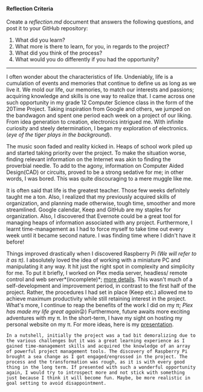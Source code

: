 #### Reflection Criteria
Create a _reflection.md_ document that answers the following questions, and post it to your GitHub repository:  
1. What did you learn?  
2. What more is there to learn, for you, in regards to the project?  
3. What did you think of the process?  
4. What would you do differently if you had the opportunity?

---------------------------------------

   I often wonder about the characteristics of life. Undeniably, life is a cumulation of events and memories that continue to define us as long as we live it. We mold our life, our memories, to match our interests and passions; acquiring knowledge and skills is one way to realize that. I came across one such opportunity in my grade 12 Computer Science class in the form of the 20Time Project. Taking inspiration from Google and others, we jumped on the bandwagon and spent one period each week on a project of our liking. From idea generation to creation, electronics intrigued me. With infinite curiosity and steely determination, I began my exploration of electronics. (*eye of the tiger plays in the background*).

   The music soon faded and reality kicked in. Heaps of school work piled up and started taking priority over the project. To make the situation worse, finding relevant information on the Internet was akin to finding the proverbial needle. To add to the agony, information on Computer Aided Design(CAD)  or circuits, proved to be a strong sedative for me; in other words, I was bored.  This was quite discouraging to a mere muggle like me. 

   It is often said that life is the greatest teacher. Those few weeks definitely taught me a ton. Also, I realized that my previously acquired skills of organization, and planning made otherwise, tough time, smoother and more streamlined. Google calendar, Keep and GitHub are my staples for organization. Also, I discovered that Evernote could be a great tool for managing heaps of information associated with any project.  Furthermore, I learnt time-management as I had to force myself to take time out every week until it became second nature. I was finding time where I didn't have it before! 

   Things improved drastically when I discovered Raspberry Pi *(We will refer to it as π).* I absolutely loved the idea of working with a miniature PC and manipulating it any way. It hit just the right spot in complexity and simplicity for me. To put it briefly, I worked on Plex media server, headless/ remote control and web server*(incomplete)*; [more details](https://github.com/NikhilRO/20Time/blob/master/README.md). This wasn't much of a self-development and improvement period, in contrast to the first half of the project. Rather, the procedures I had set in place (Keep etc.) allowed me to achieve maximum productivity while still retaining interest in the project. What's more, I continue to reap the benefits of the work I did on my π; *Plex has made my life great again*😜)  Furthermore, future awaits more exciting adventures with my π. In the short-term, I have my sight on hosting my personal website on my π. For more ideas, here is my [presentation](https://github.com/NikhilRO/20Time/blob/master/20Time%20Project.pptx).

    In a nutshell, initially the project was a tad bit demoralizing due to the various challenges but it was a great learning experience as I gained time-management skills and acquired the knowledge of an array of powerful project management tools. The discovery of Raspberry Pi brought a sea change as I got engaged/engrossed in the project. The process and the transformation was rough, as it is with every good thing in the long term. If presented with such a wonderful opportunity again, I would try to introspect more and not stick with something just because I think it will become fun. Maybe, be more realistic in goal setting to avoid disappointment.  

